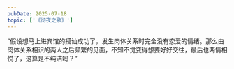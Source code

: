 ```yaml
---
pubDate: 2025-07-18
topic: ['《彻夜之歌》']
---
```


“假设想马上进宾馆的搭讪成功了，发生肉体关系时完全没有恋爱的情绪。那么由肉体关系相识的两人之后频繁的见面，不知不觉变得想要好好交往，最后也两情相悦了，这算是不纯洁吗？”